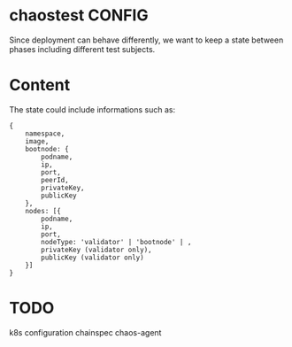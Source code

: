 chaostest CONFIG
=========

Since deployment can behave differently, we want to keep a state between phases including different test subjects.

# Content
The state could include informations such as:
```
{
    namespace,
    image,
    bootnode: {
        podname,
        ip,
        port,
        peerId,
        privateKey,
        publicKey
    },
    nodes: [{
        podname,
        ip,
        port,
        nodeType: 'validator' | 'bootnode' | ,
        privateKey (validator only),
        publicKey (validator only)
    }]
}
```

# TODO
k8s configuration
chainspec
chaos-agent
